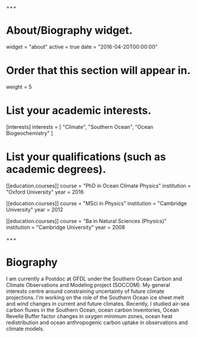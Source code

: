 +++
# About/Biography widget.
widget = "about"
active = true
date = "2016-04-20T00:00:00"

# Order that this section will appear in.
weight = 5

# List your academic interests.
[interests]
  interests = [
    "Climate",
    "Southern Ocean",
    "Ocean Biogeochemistry"
  ]

# List your qualifications (such as academic degrees).
[[education.courses]]
  course = "PhD in Ocean Climate Physics"
  institution = "Oxford University"
  year = 2016

[[education.courses]]
  course = "MSci in Physics"
  institution = "Cambridge University"
  year = 2012

[[education.courses]]
  course = "Ba in Natural Sciences (Physics)"
  institution = "Cambridge University"
  year = 2008
 
+++

# Biography

I am currently a Postdoc at GFDL under the Southern Ocean Carbon and Climate Observations and Modeling project (SOCCOM). My general interests centre around constraining uncertainty of future climate projections. I'm working on the role of the Southern Ocean ice sheet melt and wind changes in current and future climates. Recently, I studied air-sea carbon fluxes in the Southern Ocean, ocean carbon inventories, Ocean Revelle Buffer factor changes in oxygen minimum zones, ocean heat redistribution and ocean anthropogenic carbon uptake in observations and climate models.
